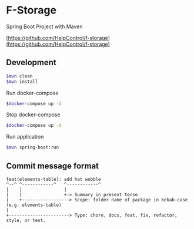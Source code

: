 # F-Storage

Spring Boot Project with Maven

[https://github.com/HelpControl/f-storage](https://github.com/HelpControl/f-storage)

## Development

```bash
$mvn clean
$mvn install
```

Run docker-compose

```bash
$docker-compose up -d
```

Stop docker-compose

```bash
$docker-compose up -d
```

Run application

```bash
$mvn spring-boot:run
```

## Commit message format

```
feat(elements-table): add hat wobble
^--^ ^------------^   ^------------^
|    |                |
|    |                +-> Summary in present tense.
|    +------------------> Scope: folder name of package in kebab-case (e.g. elements-table)
|
+-----------------------> Type: chore, docs, feat, fix, refactor, style, or test.
```
